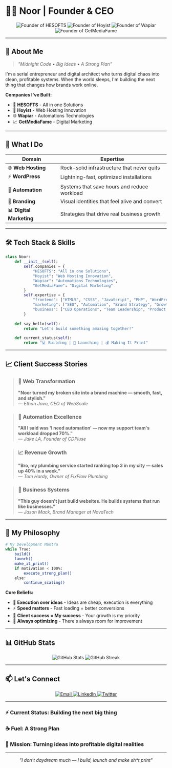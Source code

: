 # 👨‍💻 Noor | Founder & CEO

<p align="center">
  <img src="https://img.shields.io/badge/Founder-HESOFTS-blue" alt="Founder of HESOFTS">
  <img src="https://img.shields.io/badge/Founder-Hoyist-orange" alt="Founder of Hoyist">
  <img src="https://img.shields.io/badge/Founder-Wapiar-green" alt="Founder of Wapiar">
  <img src="https://img.shields.io/badge/Founder-GetMediaFame-purple" alt="Founder of GetMediaFame">
</p>

---

## 🚀 About Me

> *"Midnight Code • Big Ideas • A Strong Plan"*

I'm a serial entrepreneur and digital architect who turns digital chaos into clean, profitable systems. When the world sleeps, I'm building the next thing that changes how brands work online.

**Companies I've Built:**
- 🏢 **HESOFTS** - All in one Solutions
- 🎯 **Hoyist** - Web Hosting Innovation
- 🌐 **Wapiar** - Automations Technologies  
- 📈 **GetMediaFame** - Digital Marketing

---

## 💼 What I Do

| Domain | Expertise |
|--------|-----------|
| 🌐 **Web Hosting** | Rock-solid infrastructure that never quits |
| ⚡ **WordPress** | Lightning-fast, optimized installations |
| 🤖 **Automation** | Systems that save hours and reduce workload |
| 🎨 **Branding** | Visual identities that feel alive and convert |
| 📊 **Digital Marketing** | Strategies that drive real business growth |

---

## 🛠️ Tech Stack & Skills

```python
class Noor:
    def __init__(self):
        self.companies = {
            "HESOFTS": "All in one Solutions",
            "Hoyist": "Web Hosting Innovation", 
            "Wapiar": "Automations Technologies",
            "GetMediaFame": "Digital Marketing"
        }
        self.expertise = {
            "frontend": ["HTML5", "CSS3", "JavaScript", "PHP", "WordPress", "Elementor"],
            "marketing": ["SEO", "Automation", "Brand Strategy", "Growth Hacking"],
            "business": ["CEO Operations", "Team Leadership", "Product Development"]
        }
        
    def say_hello(self):
        return "Let's build something amazing together!"
        
    def current_status(self):
        return "💻 Building | 🚀 Launching | 💰 Making It Print"
```

---

## 📈 Client Success Stories

> ### 🎯 Web Transformation
> **"Noor turned my broken site into a brand machine — smooth, fast, and stylish."**  
> *— Ethan Javo, CEO of WebScale*

> ### 🤖 Automation Excellence  
> **"All I said was 'I need automation' — now my support team's workload dropped 70%."**  
> *— Jake LA, Founder of CDPluse*

> ### 📈 Revenue Growth
> **"Bro, my plumbing service started ranking top 3 in my city — sales up 40% in a week."**  
> *— Tom Hardy, Owner of FixFlow Plumbing*

> ### 💼 Business Systems
> **"This guy doesn't just build websites. He builds systems that run like businesses."**  
> *— Jason Mack, Brand Manager at NovaTech*

---

## 🌟 My Philosophy

```bash
# My Development Mantra
while True:
    build()
    launch()
    make_it_print()
    if motivation < 100%:
        execute_strong_plan()
    else:
        continue_scaling()
```

**Core Beliefs:**
- 🎯 **Execution over ideas** - Ideas are cheap, execution is everything
- ⚡ **Speed matters** - Fast loading = better conversions  
- 🤝 **Client success = My success** - Your growth is my priority
- 🔄 **Always optimizing** - There's always room for improvement

---

## 📊 GitHub Stats

<p align="center">
  <img src="https://github-readme-stats.vercel.app/api?username=YOUR_USERNAME&show_icons=true&theme=radical" alt="GitHub Stats">
  <img src="https://github-readme-streak-stats.herokuapp.com/?user=YOUR_USERNAME&theme=radical" alt="GitHub Streak">
</p>

---

## 📫 Let's Connect

<p align="center">
  <a href="mailto:sayhello@getmediafame.com">
    <img src="https://img.shields.io/badge/Email-sayhello@getmediafame.com-red?style=for-the-badge&logo=gmail" alt="Email">
  </a>
  <a href="https://www.linkedin.com/in/yourprofile">
    <img src="https://img.shields.io/badge/LinkedIn-Connect-blue?style=for-the-badge&logo=linkedin" alt="LinkedIn">
  </a>
  <a href="https://twitter.com/yourhandle">
    <img src="https://img.shields.io/badge/Twitter-Follow-1DA1F2?style=for-the-badge&logo=twitter" alt="Twitter">
  </a>
</p>

---

### ⚡ Current Status: **Building the next big thing**  
### ☕ Fuel: **A Strong Plan**  
### 🎯 Mission: **Turning ideas into profitable digital realities**

---

<p align="center">
  <i>"I don't daydream much — I build, launch and make sh*t print"</i>
</p>

